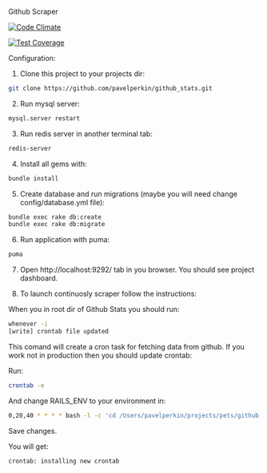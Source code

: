 Github Scraper

[![Code Climate](https://codeclimate.com/github/pavelperkin/github_stats/badges/gpa.svg)](https://codeclimate.com/github/pavelperkin/github_stats)

[![Test Coverage](https://codeclimate.com/github/pavelperkin/github_stats/badges/coverage.svg)](https://codeclimate.com/github/pavelperkin/github_stats)

Configuration:

1) Clone this project to your projects dir:

```bash
git clone https://github.com/pavelperkin/github_stats.git
```

2) Run mysql server:

```bash
mysql.server restart
```

3) Run redis server in another terminal tab:

```bash
redis-server
```
4) Install all gems with:

```bash
bundle install
```

5) Create database and run migrations (maybe you will need change config/database.yml file):

```bash
bundle exec rake db:create
bundle exec rake db:migrate
```

6) Run application with puma:

```bash
puma
```

7) Open http://localhost:9292/ tab in you browser. You should see project dashboard.

8) To launch continuosly scraper follow the instructions:

When you in root dir of Github Stats you should run: 
```bash
whenever -i
[write] crontab file updated
```

This comand will create a cron task for fetching data from github.
If you work not in production then you should update crontab:

Run:
```bash
crontab -e
```

And change RAILS_ENV to your environment in:
```bash
0,20,40 * * * * bash -l -c 'cd /Users/pavelperkin/projects/pets/github && RAILS_ENV=production bundle exec rake scrape_github --silent
```

Save changes.

You will get:
```bash
crontab: installing new crontab
```
